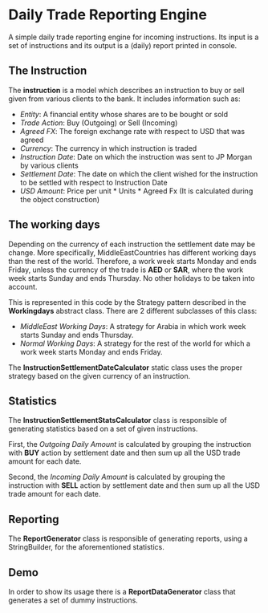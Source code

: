 
# Daily Trade Reporting Engine

A simple daily trade reporting engine for incoming instructions.
Its input is a set of instructions and its output is a (daily) report printed in console.   

## The Instruction
The **instruction** is a model which describes an instruction to buy or sell given from various clients to the bank.
It includes information such as:
- *Entity*: A financial entity whose shares are to be bought or sold 
- *Trade Action*: Buy (Outgoing) or Sell (Incoming) 
- *Agreed FX*: The foreign exchange rate with respect to USD that was agreed 
- *Currency*: The currency in which instruction is traded
- *Instruction Date*: Date on which the instruction was sent to JP Morgan by various clients
- *Settlement Date*: The date on which the client wished for the instruction to be settled with respect to Instruction Date
- *USD Amount*: Price per unit * Units * Agreed Fx (It is calculated during the object construction)

## The working days
Depending on the currency of each instruction the settlement date may be change.
More specifically, MiddleEastCountries has different working days than the rest of the world.
Therefore, a work week starts Monday and ends Friday, unless the currency of the trade is **AED** or **SAR**, 
where the work week starts Sunday and ends Thursday. No other holidays to be taken into account.

This is represented in this code by the Strategy pattern described in the **Workingdays** abstract class.
There are 2 different subclasses of this class:
- *MiddleEast Working Days*: A strategy for Arabia in which work week starts Sunday and ends Thursday.
- *Normal Working Days*: A strategy for the rest of the world for which a work week starts Monday and ends Friday.

The **InstructionSettlementDateCalculator** static class uses the proper strategy based on the given currency of an instruction.

## Statistics
The **InstructionSettlementStatsCalculator** class is responsible of generating statistics based on a set of given instructions.

First, the *Outgoing Daily Amount* is calculated by grouping the instruction with **BUY** action by settlement date 
and then sum up all the USD trade amount for each date.

Second, the *Incoming Daily Amount* is calculated by grouping the instruction with **SELL** action by settlement date 
and then sum up all the USD trade amount for each date.





## Reporting 
The **ReportGenerator** class is responsible of generating reports, using a StringBuilder, for the aforementioned statistics.

## Demo
In order to show its usage there is a **ReportDataGenerator** class that generates a set of dummy instructions. 
